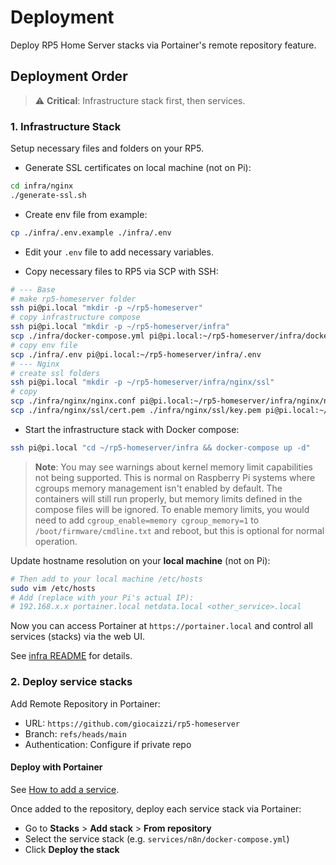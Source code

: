 # Deployment

Deploy RP5 Home Server stacks via Portainer's remote repository feature.

## Deployment Order

> ⚠️ **Critical**: Infrastructure stack first, then services.

### 1. Infrastructure Stack

Setup necessary files and folders on your RP5.

- Generate SSL certificates on local machine (not on Pi):

```bash
cd infra/nginx
./generate-ssl.sh
```

- Create env file from example:

```bash
cp ./infra/.env.example ./infra/.env
```

- Edit your `.env` file to add necessary variables.

- Copy necessary files to RP5 via SCP with SSH:

```bash
# --- Base
# make rp5-homeserver folder
ssh pi@pi.local "mkdir -p ~/rp5-homeserver"
# copy infrastructure compose
ssh pi@pi.local "mkdir -p ~/rp5-homeserver/infra"
scp ./infra/docker-compose.yml pi@pi.local:~/rp5-homeserver/infra/docker-compose.yml
# copy env file
scp ./infra/.env pi@pi.local:~/rp5-homeserver/infra/.env
# --- Nginx
# create ssl folders
ssh pi@pi.local "mkdir -p ~/rp5-homeserver/infra/nginx/ssl"
# copy
scp ./infra/nginx/nginx.conf pi@pi.local:~/rp5-homeserver/infra/nginx/nginx.conf
scp ./infra/nginx/ssl/cert.pem ./infra/nginx/ssl/key.pem pi@pi.local:~/rp5-homeserver/infra/nginx/ssl/
```

- Start the infrastructure stack with Docker compose:

```bash
ssh pi@pi.local "cd ~/rp5-homeserver/infra && docker-compose up -d"
```

> **Note**: You may see warnings about kernel memory limit capabilities not being supported. This is normal on Raspberry Pi systems where cgroups memory management isn't enabled by default. The containers will still run properly, but memory limits defined in the compose files will be ignored. To enable memory limits, you would need to add `cgroup_enable=memory cgroup_memory=1` to `/boot/firmware/cmdline.txt` and reboot, but this is optional for normal operation.

Update hostname resolution on your **local machine** (not on Pi):

```bash
# Then add to your local machine /etc/hosts
sudo vim /etc/hosts
# Add (replace with your Pi's actual IP):
# 192.168.x.x portainer.local netdata.local <other_service>.local
```

Now you can access Portainer at `https://portainer.local` and control all services (stacks) via the web UI.

See [infra README](../infra/README.md) for details.

### 2. Deploy service stacks

Add Remote Repository in Portainer:
- URL: `https://github.com/giocaizzi/rp5-homeserver`
- Branch: `refs/heads/main`
- Authentication: Configure if private repo

#### Deploy with Portainer

See [How to add a service](./services.md).

Once added to the repository, deploy each service stack via Portainer:
- Go to **Stacks** > **Add stack** > **From repository**
- Select the service stack (e.g. `services/n8n/docker-compose.yml`)
- Click **Deploy the stack**